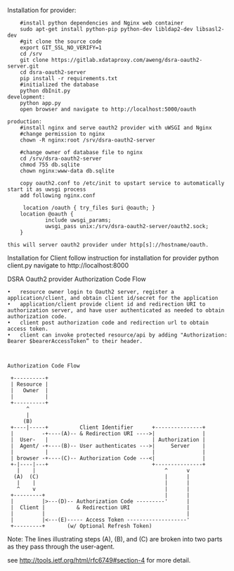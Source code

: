 
Installation for provider:

		#install python dependencies and Nginx web container
		sudo apt-get install python-pip python-dev libldap2-dev libsasl2-dev
		#git clone the source code
		export GIT_SSL_NO_VERIFY=1
		cd /srv
		git clone https://gitlab.xdataproxy.com/aweng/dsra-oauth2-server.git 
		cd dsra-oauth2-server
	 	pip install -r requirements.txt
		#initialized the database
		python dbInit.py
	development:
		python app.py
		open browser and navigate to http://localhost:5000/oauth
		
	production: 
		#install nginx and serve oauth2 provider with uWSGI and Nginx
		#change permission to nginx
		chown -R nginx:root /srv/dsra-oauth2-server

		#change owner of database file to nginx
		cd /srv/dsra-oauth2-server
		chmod 755 db.sqlite
		chown nginx:www-data db.sqlite
 				
		copy oauth2.conf to /etc/init to upstart service to automatically start it as uwsgi process
		add following nginx.conf

 		 location /oauth { try_files $uri @oauth; }
 		location @oauth {
         		include uwsgi_params;
         		uwsgi_pass unix:/srv/dsra-oauth2-server/oauth2.sock;
		}

	this will server oauth2 provider under http[s]://hostname/oauth.

Installation for Client
	follow instruction for installation for provider
	python client.py
	navigate to http://localhost:8000


	

 DSRA Oauth2 provider Authorization Code Flow

	•	resource owner login to Oauth2 server, register a application/client, and obtain client id/secret for the application
	•	application/client provide client id and redirection URI to authorization server, and have user authenticated as needed to obtain authorization code.
	•	client post authorization code and redirection url to obtain access token.
	•	client can invoke protected resource/api by adding "Authorization: Bearer $bearerAccessToken” to their header.

	

    Authorization Code Flow
    
     +----------+
     | Resource |
     |   Owner  |
     |          |
     +----------+
          ^
          |
         (B)
     +----|-----+          Client Identifier      +---------------+
     |         -+----(A)-- & Redirection URI ---->|               |
     |  User-   |                                 | Authorization |
     |  Agent/ -+----(B)-- User authenticates --->|     Server    |
     |          |                                 |               |
     | browser -+----(C)-- Authorization Code ---<|               |
     +-|----|---+                                 +---------------+
       |    |                                         ^      v
      (A)  (C)                                        |      |
       |    |                                         |      |
       ^    v                                         |      |
     +---------+                                      |      |
     |         |>---(D)-- Authorization Code ---------'      |
     |  Client |          & Redirection URI                  |
     |         |                                             |
     |         |<---(E)----- Access Token -------------------'
     +---------+       (w/ Optional Refresh Token)

   Note: The lines illustrating steps (A), (B), and (C) are broken into
   two parts as they pass through the user-agent.

see http://tools.ietf.org/html/rfc6749#section-4 for more detail. 


